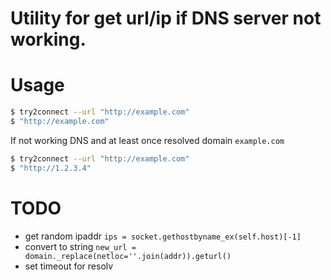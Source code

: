 # Utility for get url/ip if DNS server not working.

# Usage

```bash
$ try2connect --url "http://example.com"
$ "http://example.com"
```

If not working DNS and at least once resolved domain `example.com`

```bash
$ try2connect --url "http://example.com"
$ "http://1.2.3.4"

```

# TODO

* get random ipaddr `ips = socket.gethostbyname_ex(self.host)[-1]`
* convert to string `new_url = domain._replace(netloc=''.join(addr)).geturl()`
* set timeout for resolv